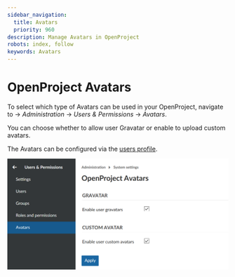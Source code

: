 ```yaml
---
sidebar_navigation:
  title: Avatars
  priority: 960
description: Manage Avatars in OpenProject
robots: index, follow
keywords: Avatars
---
```

# OpenProject Avatars

To select which type of Avatars can be used in your OpenProject, navigate to -> *Administration* -> *Users & Permissions* -> *Avatars*.

You can choose whether to allow user Gravatar or enable to upload custom avatars.

The Avatars can be configured via the [users profile](./users).

![Avatars](image-20200115173409850.png)

